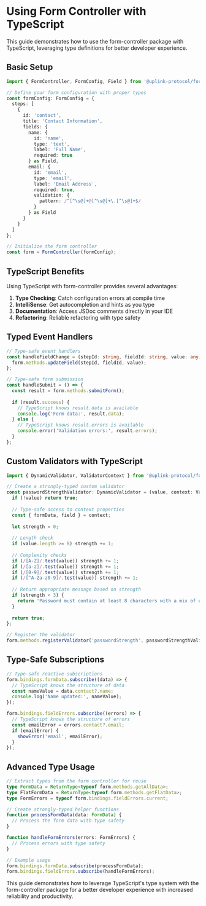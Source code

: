 # Using Form Controller with TypeScript

This guide demonstrates how to use the form-controller package with TypeScript, leveraging type definitions for better developer experience.

## Basic Setup

```typescript
import { FormController, FormConfig, Field } from '@uplink-protocol/form-controller';

// Define your form configuration with proper types
const formConfig: FormConfig = {
  steps: [
    {
      id: 'contact',
      title: 'Contact Information',
      fields: {
        name: {
          id: 'name',
          type: 'text',
          label: 'Full Name',
          required: true
        } as Field,
        email: {
          id: 'email',
          type: 'email',
          label: 'Email Address',
          required: true,
          validation: {
            pattern: /^[^\s@]+@[^\s@]+\.[^\s@]+$/
          }
        } as Field
      }
    }
  ]
};

// Initialize the form controller
const form = FormController(formConfig);
```

## TypeScript Benefits

Using TypeScript with form-controller provides several advantages:

1. **Type Checking**: Catch configuration errors at compile time
2. **IntelliSense**: Get autocompletion and hints as you type
3. **Documentation**: Access JSDoc comments directly in your IDE
4. **Refactoring**: Reliable refactoring with type safety

## Typed Event Handlers

```typescript
// Type-safe event handlers
const handleFieldChange = (stepId: string, fieldId: string, value: any) => {
  form.methods.updateField(stepId, fieldId, value);
};

// Type-safe form submission
const handleSubmit = () => {
  const result = form.methods.submitForm();
  
  if (result.success) {
    // TypeScript knows result.data is available
    console.log('Form data:', result.data);
  } else {
    // TypeScript knows result.errors is available
    console.error('Validation errors:', result.errors);
  }
};
```

## Custom Validators with TypeScript

```typescript
import { DynamicValidator, ValidatorContext } from '@uplink-protocol/form-controller';

// Create a strongly-typed custom validator
const passwordStrengthValidator: DynamicValidator = (value, context: ValidatorContext) => {
  if (!value) return true;
  
  // Type-safe access to context properties
  const { formData, field } = context;
  
  let strength = 0;
  
  // Length check
  if (value.length >= 8) strength += 1;
  
  // Complexity checks
  if (/[A-Z]/.test(value)) strength += 1;
  if (/[a-z]/.test(value)) strength += 1;
  if (/[0-9]/.test(value)) strength += 1;
  if (/[^A-Za-z0-9]/.test(value)) strength += 1;
  
  // Return appropriate message based on strength
  if (strength < 3) {
    return 'Password must contain at least 8 characters with a mix of uppercase, lowercase, numbers, and special characters';
  }
  
  return true;
};

// Register the validator
form.methods.registerValidator('passwordStrength', passwordStrengthValidator);
```

## Type-Safe Subscriptions

```typescript
// Type-safe reactive subscriptions
form.bindings.formData.subscribe((data) => {
  // TypeScript knows the structure of data
  const nameValue = data.contact?.name;
  console.log('Name updated:', nameValue);
});

form.bindings.fieldErrors.subscribe((errors) => {
  // TypeScript knows the structure of errors
  const emailError = errors.contact?.email;
  if (emailError) {
    showError('email', emailError);
  }
});
```

## Advanced Type Usage

```typescript
// Extract types from the form controller for reuse
type FormData = ReturnType<typeof form.methods.getAllData>;
type FlatFormData = ReturnType<typeof form.methods.getFlatData>;
type FormErrors = typeof form.bindings.fieldErrors.current;

// Create strongly-typed helper functions
function processFormData(data: FormData) {
  // Process the form data with type safety
}

function handleFormErrors(errors: FormErrors) {
  // Process errors with type safety
}

// Example usage
form.bindings.formData.subscribe(processFormData);
form.bindings.fieldErrors.subscribe(handleFormErrors);
```

This guide demonstrates how to leverage TypeScript's type system with the form-controller package for a better developer experience with increased reliability and productivity.
